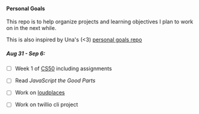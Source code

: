 #### Personal Goals

This repo is to help organize projects and learning objectives I plan to work on in the next while.

This is also inspired by Una's (<3) [personal goals repo](https://github.com/una/personal-goals)

##### Aug 31 - Sep 6: 

- [ ] Week 1 of [CS50](https://courses.edx.org/courses/HarvardX/CS50x3/2015/info) including assignments
- [ ] Read _JavaScript the Good Parts_
- [ ] Work on [loudplaces](https://github.com/soundboards/loudplaces)
- [ ] Work on twillio cli project



